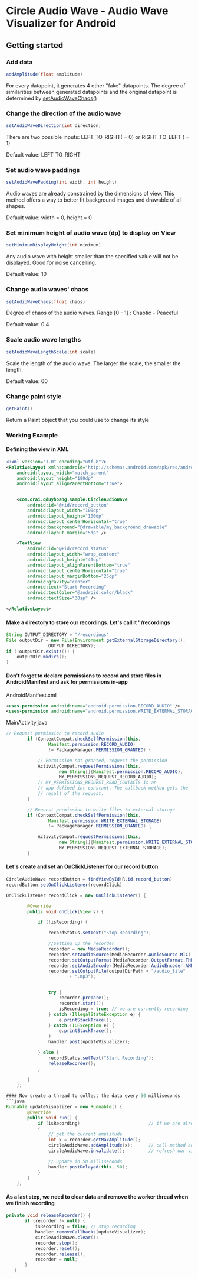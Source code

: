 # Circle Audio Wave - Audio Wave Visualizer for Android

## Getting started

### Add data
```java
addAmplitude(float amplitude)
```
For every datapoint, it generates 4 other "fake" datapoints. The degree of similarities between generated datapoints and the original datapoint is determined by [setAudioWaveChaos()](#change-audio-waves-chaos)

### Change the direction of the audio wave
```java
setAudioWaveDirection(int direction)
```
There are two possible inputs: LEFT_TO_RIGHT( = 0) or RIGHT_TO_LEFT ( = 1)

Default value: LEFT_TO_RIGHT

### Set audio wave paddings
```java
setAudioWavePadding(int width, int height)
```
Audio waves are already constrained by the dimensions of view. This method offers a way to better fit background images and drawable of all shapes.

Default value: width = 0, height = 0

### Set minimum height of audio wave (dp) to display on View
```java
setMinimumDisplayHeight(int minimum)
```
Any audio wave with height smaller than the specified value will not be displayed. Good for noise cancelling.

Default value: 10

### Change audio waves' chaos
```java
setAudioWaveChaos(float chaos)
```
Degree of chaos of the audio waves. Range [0 - 1] : Chaotic - Peaceful

Default value: 0.4

### Scale audio wave lengths
```java
setAudioWaveLengthScale(int scale)
```
Scale the length of the audio wave. The larger the scale, the smaller the length.

Default value: 60

### Change paint style
```java
getPaint()
```
Return a Paint object that you could use to change its style


### Working Example
#### Defining the view in XML
```xml
<?xml version="1.0" encoding="utf-8"?>
<RelativeLayout xmlns:android="http://schemas.android.com/apk/res/android"
    android:layout_width="match_parent"
    android:layout_height="180dp"
    android:layout_alignParentBottom="true">


    <com.orai.qduyhoang.sample.CircleAudioWave
        android:id="@+id/record_button"
        android:layout_width="100dp"
        android:layout_height="100dp"
        android:layout_centerHorizontal="true"
        android:background="@drawable/my_background_drawable"
        android:layout_margin="5dp" />

    <TextView
        android:id="@+id/record_status"
        android:layout_width="wrap_content"
        android:layout_height="40dp"
        android:layout_alignParentBottom="true"
        android:layout_centerHorizontal="true"
        android:layout_marginBottom="25dp"
        android:gravity="center"
        android:text="Start Recording"
        android:textColor="@android:color/black"
        android:textSize="30sp" />

</RelativeLayout>
```

#### Make a directory to store our recordings. Let's call it "/recordings
```java
String OUTPUT_DIRECTORY = "/recordings"
File outputDir = new File(Environment.getExternalStorageDirectory(),
                OUTPUT_DIRECTORY);
if (!outputDir.exists()) {
    outputDir.mkdirs();
}
```

#### Don't forget to declare permissions to record and store files in AndroidManifest and ask for permissions in-app

AndroidManifest.xml
```xml
<uses-permission android:name="android.permission.RECORD_AUDIO" />
<uses-permission android:name="android.permission.WRITE_EXTERNAL_STORAGE" />
```

MainActivity.java
```java
// Request permission to record audio
        if (ContextCompat.checkSelfPermission(this,
                Manifest.permission.RECORD_AUDIO)
                != PackageManager.PERMISSION_GRANTED) {

            // Permission not granted, request the permission
            ActivityCompat.requestPermissions(this,
                    new String[]{Manifest.permission.RECORD_AUDIO},
                    MY_PERMISSIONS_REQUEST_RECORD_AUDIO);
            // MY_PERMISSIONS_REQUEST_READ_CONTACTS is an
            // app-defined int constant. The callback method gets the
            // result of the request.
        }

        // Request permission to write files to external storage
        if (ContextCompat.checkSelfPermission(this,
                Manifest.permission.WRITE_EXTERNAL_STORAGE)
                != PackageManager.PERMISSION_GRANTED) {

            ActivityCompat.requestPermissions(this,
                    new String[]{Manifest.permission.WRITE_EXTERNAL_STORAGE},
                    MY_PERMISSIONS_REQUEST_EXTERNAL_STORAGE);
        }
```

#### Let's create and set an OnClickListener for our record button
```java
CircleAudioWave recordButton = findViewById(R.id.record_button)
recordButton.setOnClickListener(recordClick)

OnClickListener recordClick = new OnClickListener() {

        @Override
        public void onClick(View v) {

            if (!isRecording) {

                recordStatus.setText("Stop Recording");

                //Setting up the recorder
                recorder = new MediaRecorder();
                recorder.setAudioSource(MediaRecorder.AudioSource.MIC);
                recorder.setOutputFormat(MediaRecorder.OutputFormat.THREE_GPP);
                recorder.setAudioEncoder(MediaRecorder.AudioEncoder.AMR_NB);
                recorder.setOutputFile(outputDirPath + "/audio_file"
                        + ".mp3");


                try {
                    recorder.prepare();
                    recorder.start();
                    isRecording = true; // we are currently recording
                } catch (IllegalStateException e) {
                    e.printStackTrace();
                } catch (IOException e) {
                    e.printStackTrace();
                }
                handler.post(updateVisualizer);

            } else {
                recordStatus.setText("Start Recording");
                releaseRecorder();
            }

        }
    };

#### Now create a thread to collect the data every 50 milliseconds
```java
Runnable updateVisualizer = new Runnable() {
        @Override
        public void run() {
            if (isRecording)                          // if we are already recording
            {
                // get the current amplitude
                int x = recorder.getMaxAmplitude();
                circleAudioWave.addAmplitude(x);      // call method addAmplitude() to add data to our view
                circleAudioWave.invalidate();         // refresh our view

                // update in 50 milliseconds
                handler.postDelayed(this, 50);
            }
        }
    };
 ```
 
 #### As a last step, we need to clear data and remove the worker thread when we finish recording
 ```java
 private void releaseRecorder() {
        if (recorder != null) {
            isRecording = false; // stop recording
            handler.removeCallbacks(updateVisualizer);
            circleAudioWave.clear();
            recorder.stop();
            recorder.reset();
            recorder.release();
            recorder = null;
        }
    }
```


